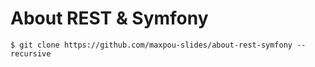 # About REST & Symfony

```
$ git clone https://github.com/maxpou-slides/about-rest-symfony --recursive
```
